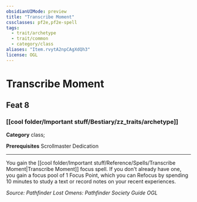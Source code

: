 ```yaml
---
obsidianUIMode: preview
title: "Transcribe Moment"
cssclasses: pf2e,pf2e-spell
tags:
  - trait/archetype
  - trait/common
  - category/class
aliases: "Item.rvytA2npCAgXdQh3"
license: OGL
---
```

# Transcribe Moment
## Feat 8
### [[cool folder/Important stuff/Bestiary/zz_traits/archetype]]

**Category** class; 



**Prerequisites** Scrollmaster Dedication
* * *
You gain the [[cool folder/Important stuff/Reference/Spells/Transcribe Moment|Transcribe Moment]] focus spell. If you don't already have one, you gain a focus pool of 1 Focus Point, which you can Refocus by spending 10 minutes to study a text or record notes on your recent experiences.

*Source: Pathfinder Lost Omens: Pathfinder Society Guide*
*OGL*
